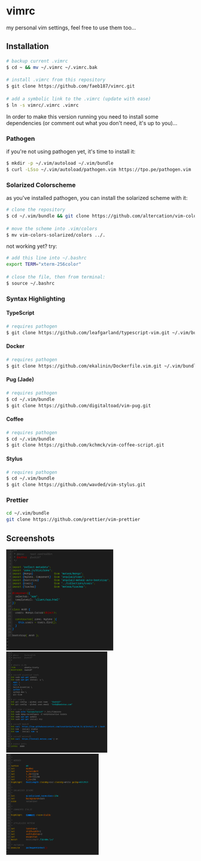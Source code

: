 # vimrc

my personal vim settings, feel free to use them too...

## Installation

```bash
# backup current .vimrc
$ cd ~ && mv ~/.vimrc ~/.vimrc.bak

# install .vimrc from this repository
$ git clone https://github.com/faeb187/vimrc.git

# add a symbolic link to the .vimrc (update with ease)
$ ln -s vimrc/.vimrc .vimrc
```

In order to make this version running you need to install some dependencies
(or comment out what you don't need, it's up to you)...

### Pathogen

if you're not using pathogen yet, it's time to install it:

```bash
$ mkdir -p ~/.vim/autoload ~/.vim/bundle 
$ curl -LSso ~/.vim/autoload/pathogen.vim https://tpo.pe/pathogen.vim
```

### Solarized Colorscheme

as you've installed pathogen, you can install the solarized scheme with it:

```bash
# clone the repository
$ cd ~/.vim/bundle && git clone https://github.com/altercation/vim-colors-solarized.git

# move the scheme into .vim/colors
$ mv vim-colors-solarized/colors ../.
```

not working yet? try:

```bash
# add this line into ~/.bashrc
export TERM="xterm-256color"

# close the file, then from terminal:
$ source ~/.bashrc
```

### Syntax Highlighting

#### TypeScript

```bash
# requires pathogen
$ git clone https://github.com/leafgarland/typescript-vim.git ~/.vim/bundle/typescript-vim
```

#### Docker

```bash
# requires pathogen
$ git clone https://github.com/ekalinin/Dockerfile.vim.git ~/.vim/bundle/Dockerfile
```

#### Pug (Jade)

```bash
# requires pathogen
$ cd ~/.vim/bundle
$ git clone https://github.com/digitaltoad/vim-pug.git
```

#### Coffee

```bash
# requires pathogen
$ cd ~/.vim/bundle
$ git clone https://github.com/kchmck/vim-coffee-script.git
```

#### Stylus

```bash
# requires pathogen
$ cd ~/.vim/bundle
$ git clone https://github.com/wavded/vim-stylus.git
```

### Prettier

```bash
cd ~/.vim/bundle
git clone https://github.com/prettier/vim-prettier
```

## Screenshots

<img src="examples/typescript.png" height="270">
<img src="examples/docker.png" height="270">
<img src="examples/vimrc.png" height="270">
